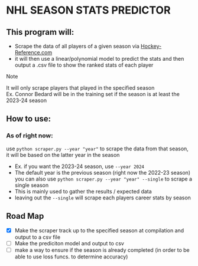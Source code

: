 # NHL SEASON STATS PREDICTOR

## This program will:
- Scrape the data of all players of a given season via [Hockey-Reference.com](https://www.hockey-reference.com/leagues/NHL_2024_skaters.html)
- it will then use a linear/polynomial model to predict the stats and then output a .csv file to show the ranked stats of each player
> [!NOTE]
> It will only scrape players that played in the specified season <br>
> Ex. Connor Bedard will be in the training set if the season is at least the 2023-24 season

## How to use:
### As of right now:
use `python scraper.py --year "year"` to scrape the data from that season, it will be based on the latter year in the season
  - Ex. if you want the 2023-24 season, use `--year 2024`
  - The default year is the previous season (right now the 2022-23 season)
you can also use `python scraper.py --year "year" --single` to scrape a single season
  - This is mainly used to gather the results / expected data
  - leaving out the `--single` will scrape each players career stats by season

## Road Map
- [x] Make the scraper track up to the specified season at compilation and output to a csv file
- [ ] Make the prediciton model and output to csv
- [ ] make a way to ensure if the season is already completed \(in order to be able to use loss funcs. to determine accuracy)
